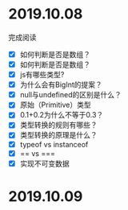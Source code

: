 # 2019.10.08
完成阅读
- [x] 如何判断是否是数组？
- [x] 如何判断是否是数组？
- [x] js有哪些类型?
- [x] 为什么会有BigInt的提案？
- [x] null与undefined的区别是什么？
- [x] 原始（Primitive）类型
- [x] 0.1+0.2为什么不等于0.3？
- [x] 类型转换的规则有哪些？
- [x] 类型转换的原理是什么？
- [x] typeof vs instanceof
- [x] == vs ===
- [x] 实现不可变数据
# 2019.10.09